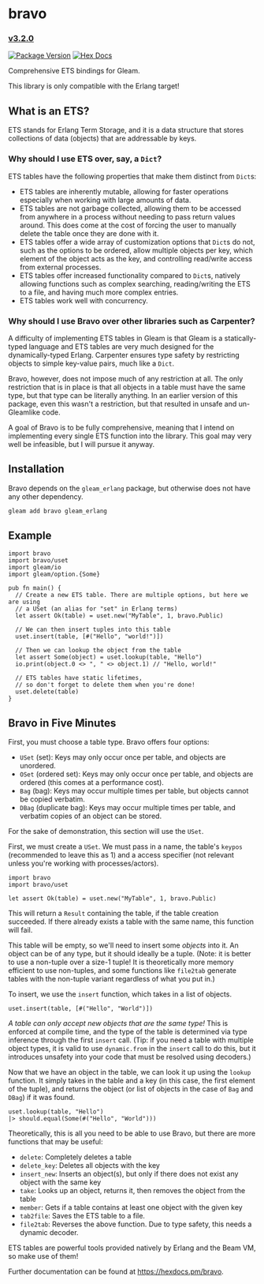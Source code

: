 # bravo
### [v3.2.0](https://github.com/Michael-Mark-Edu/bravo/blob/main/CHANGELOG.md#v320)

[![Package Version](https://img.shields.io/hexpm/v/bravo)](https://hex.pm/packages/bravo)
[![Hex Docs](https://img.shields.io/badge/hex-docs-ffaff3)](https://hexdocs.pm/bravo/)

Comprehensive ETS bindings for Gleam.

This library is only compatible with the Erlang target!

## What is an ETS?

ETS stands for Erlang Term Storage, and it is a data structure that stores collections of data
(objects) that are addressable by keys.

### Why should I use ETS over, say, a `Dict`?

ETS tables have the following properties that make them distinct from `Dict`s:
- ETS tables are inherently mutable, allowing for faster operations especially when working with
  large amounts of data.
- ETS tables are not garbage collected, allowing them to be accessed from anywhere in a process
  without needing to pass return values around. This does come at the cost of forcing the user
  to manually delete the table once they are done with it.
- ETS tables offer a wide array of customization options that `Dict`s do not, such as the options
  to be ordered, allow multiple objects per key, which element of the object acts as the key,
  and controlling read/write access from external processes.
- ETS tables offer increased functionality compared to `Dict`s, natively allowing functions such as
  complex searching, reading/writing the ETS to a file, and having much more complex entries.
- ETS tables work well with concurrency.

### Why should I use Bravo over other libraries such as Carpenter?

A difficulty of implementing ETS tables in Gleam is that Gleam is a statically-typed language and
ETS tables are very much designed for the dynamically-typed Erlang. Carpenter ensures type safety
by restricting objects to simple key-value pairs, much like a `Dict`.

Bravo, however, does not impose much of any restriction at all. The only restriction that is in
place is that all objects in a table must have the same type, but that type can be literally
anything. In an earlier version of this package, even this wasn't a restriction, but that resulted
in unsafe and un-Gleamlike code.

A goal of Bravo is to be fully comprehensive, meaning that I intend on implementing every single
ETS function into the library. This goal may very well be infeasible, but I will pursue it anyway.

## Installation
Bravo depends on the `gleam_erlang` package, but otherwise does not have any other dependency.

```sh
gleam add bravo gleam_erlang
```

## Example
```gleam
import bravo
import bravo/uset
import gleam/io
import gleam/option.{Some}

pub fn main() {
  // Create a new ETS table. There are multiple options, but here we are using
  // a USet (an alias for "set" in Erlang terms)
  let assert Ok(table) = uset.new("MyTable", 1, bravo.Public)

  // We can then insert tuples into this table
  uset.insert(table, [#("Hello", "world!")])

  // Then we can lookup the object from the table
  let assert Some(object) = uset.lookup(table, "Hello")
  io.print(object.0 <> ", " <> object.1) // "Hello, world!"

  // ETS tables have static lifetimes,
  // so don't forget to delete them when you're done!
  uset.delete(table)
}
```

## Bravo in Five Minutes

First, you must choose a table type. Bravo offers four options:

- `USet` (set): Keys may only occur once per table, and objects are unordered.
- `OSet` (ordered set): Keys may only occur once per table, and objects are ordered (this comes at a performance cost).
- `Bag` (bag): Keys may occur multiple times per table, but objects cannot be copied verbatim.
- `DBag` (duplicate bag): Keys may occur multiple times per table, and verbatim copies of an object can be stored.

For the sake of demonstration, this section will use the `USet`.

First, we must create a `USet`. We must pass in a name, the table's `keypos` (recommended to leave
this as 1) and a access specifier (not relevant unless you're working with processes/actors).
```gleam
import bravo
import bravo/uset

let assert Ok(table) = uset.new("MyTable", 1, bravo.Public)
```
This will return a `Result` containing the table, if the table creation succeeded. If there
already exists a table with the same name, this function will fail.

This table will be empty, so we'll need to insert some _objects_ into it. An object can be of any
type, but it should ideally be a tuple. (Note: it is better to use a non-tuple over a size-1 tuple!
It is theoretically more memory efficient to use non-tuples, and some functions like `file2tab`
generate tables with the non-tuple variant regardless of what you put in.)

To insert, we use the `insert` function, which takes in a list of objects.
```gleam
uset.insert(table, [#("Hello", "World")])
```

_A table can only accept new objects that are the same type!_ This is enforced at compile time,
and the type of the table is determined via type inference through the first `insert` call. (Tip:
if you need a table with multiple object types, it is valid to use `dynamic.from` in the `insert`
call to do this, but it introduces unsafety into your code that must be resolved using decoders.)

Now that we have an object in the table, we can look it up using the `lookup` function. It
simply takes in the table and a key (in this case, the first element of the tuple), and returns the
object (or list of objects in the case of `Bag` and `DBag`) if it was found.
```gleam
uset.lookup(table, "Hello")
|> should.equal(Some(#("Hello", "World")))
```

Theoretically, this is all you need to be able to use Bravo, but there are more functions that
may be useful:
- `delete`: Completely deletes a table
- `delete_key`: Deletes all objects with the key
- `insert_new`: Inserts an object(s), but only if there does not exist any object with the same key
- `take`: Looks up an object, returns it, then removes the object from the table
- `member`: Gets if a table contains at least one object with the given key
- `tab2file`: Saves the ETS table to a file.
- `file2tab`: Reverses the above function. Due to type safety, this needs a dynamic decoder.

ETS tables are powerful tools provided natively by Erlang and the Beam VM, so make use of them!

Further documentation can be found at <https://hexdocs.pm/bravo>.
